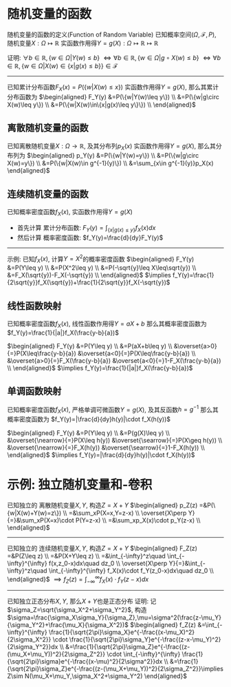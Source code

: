 


# 随机变量的函数

随机变量的函数的定义(Function of Random Variable)
已知概率空间$(\Omega,\mathcal{F},P)$, 随机变量$X:\Omega\mapsto\mathbb{R}$
实函数作用得$Y=g(X):\Omega\mapsto\mathbb{R}\mapsto\mathbb{R}$

证明: $\forall b\in\mathbb{R},\{w\in\Omega|Y(w)\leq b\}$
$\iff\forall b\in\mathbb{R},\{w\in\Omega|g\circ X(w)\leq b\}$
$\iff\forall b\in\mathbb{R},\{w\in\Omega|X(w)\in\{x|g(x)\leq b\}\}\in\mathcal{F}$

------

已知累计分布函数$F_X(x)=P(\{w|X(w)\leq x\})$
实函数作用得$Y=g(X)$, 那么其累计分布函数为
$\begin{aligned}
    F_Y(y) &=P(\{w|Y(w)\leq y\}) \\
        &=P(\{w|g\circ X(w)\leq y\}) \\
        &=P(\{w|X(w)\in\{x|g(x)\leq y\}\}) \\
\end{aligned}$



## 离散随机变量的函数

已知离散随机变量$X:\Omega\to\mathbb{R}$, 及其分布列$p_X(x)$
实函数作用得$Y=g(X)$, 那么其分布列为
$\begin{aligned}
    p_Y(y) &=P(\{w|Y(w)=y\}) \\
        &=P(\{w|g\circ X(w)=y\}) \\
        &=P(\{w|X(w)\in g^{-1}(y)\}) \\
        &=\sum_{x\in g^{-1}(y)}p_X(x)
\end{aligned}$


## 连续随机变量的函数

已知概率密度函数$f_X(x)$, 实函数作用得$Y=g(X)$
- 首先计算 累计分布函数: $F_Y(y)=\int_{\{x|g(x)\leq y\}}f_X(x)dx$
- 然后计算 概率密度函数: $f_Y(y)=\frac{d}{dy}F_Y(y)$

------

示例: 已知$f_X(x)$, 计算$Y=X^2$的概率密度函数
$\begin{aligned}
    F_Y(y) &=P(Y\leq y) \\
        &=P(X^2\leq y) \\
        &=P(-\sqrt{y}\leq X\leq\sqrt{y}) \\
        &=F_X(\sqrt{y})-F_X(-\sqrt{y}) \\
\end{aligned}$
$\implies f_Y(y)=\frac{1}{2\sqrt{y}}f_X(\sqrt{y})+\frac{1}{2\sqrt{y}}f_X(-\sqrt{y})$


## 线性函数映射

已知概率密度函数$f_X(x)$, 线性函数作用得$Y=aX+b$
那么其概率密度函数为 $f_Y(y)=\frac{1}{|a|}f_X(\frac{y-b}{a})$

$\begin{aligned}
    F_Y(y) &=P(Y\leq y) \\
        &=P(aX+b\leq y) \\
        &\overset{a>0}{=}P(X\leq\frac{y-b}{a}) 
        &\overset{a<0}{=}P(X\leq\frac{y-b}{a}) \\
        &\overset{a>0}{=}F_X(\frac{y-b}{a})    
        &\overset{a<0}{=}1-F_X(\frac{y-b}{a}) \\
\end{aligned}$
$\implies f_Y(y)=\frac{1}{|a|}f_X(\frac{y-b}{a})$


## 单调函数映射

已知概率密度函数$f_X(x)$, 严格单调可微函数$Y=g(X)$, 及其反函数$h=g^{-1}$
那么其概率密度函数为 $f_Y(y)=|\frac{d}{dy}h(y)|\cdot f_X(h(y))$

$\begin{aligned}
    F_Y(y) &=P(Y\leq y) \\
        &=P(g(X)\leq y) \\
        &\overset{\nearrow}{=}P(X\leq h(y))
        &\overset{\searrow}{=}P(X\geq h(y)) \\
        &\overset{\nearrow}{=}F_X(h(y))
        &\overset{\searrow}{=}1-F_X(h(y)) \\
\end{aligned}$
$\implies f_Y(y)=|\frac{d}{dy}h(y)|\cdot f_X(h(y))$


# 示例: 独立随机变量和-卷积

已知独立的 离散随机变量$X,Y$, 构造$Z=X+Y$
$\begin{aligned}
    p_Z(z) =&P(\{w|X(w)+Y(w)=z\}) \\
        =&\sum_xP(X=x,Y=z-x) \\
        \overset{X\perp Y}{=}&\sum_xP(X=x)\cdot P(Y=z-x) \\
        =&\sum_xp_X(x)\cdot p_Y(z-x) \\
\end{aligned}$

------

已知独立的 连续随机变量$X,Y$, 构造$Z=X+Y$
$\begin{aligned}
    F_Z(z) =&P(Z\leq z) \\
        =&P(X+Y\leq z) \\
        =&\int_{-\infty}^z\quad \int_{-\infty}^{\infty} f(x,z_0-x)dx\quad dz_0 \\
        \overset{X\perp Y}{=}&\int_{-\infty}^z\quad \int_{-\infty}^{\infty} f_X(x)\cdot f_Y(z_0-x)dx\quad dz_0 \\
\end{aligned}$
$\implies f_Z(z)=\int_{-\infty}^{\infty} f_X(x)\cdot f_Y(z-x)dx$


------

已知独立正态分布$X,Y$, 那么$X+Y$也是正态分布
证明: 记$\sigma_Z=\sqrt{\sigma_X^2+\sigma_Y^2}$, 构造$\sigma=\frac{\sigma_X\sigma_Y}{\sigma_Z},\mu=\sigma^2(\frac{z-\mu_Y}{\sigma_Y^2}+\frac{\mu_X}{\sigma_X^2})$
$\begin{aligned}
f_Z(z)  &=\int_{-\infty}^{\infty} \frac{1}{\sqrt{2\pi}\sigma_X}e^{-\frac{(x-\mu_X)^2}{2\sigma_X^2}} \cdot \frac{1}{\sqrt{2\pi}\sigma_Y}e^{-\frac{(z-x-\mu_Y)^2}{2\sigma_Y^2}}dx \\
        &=\frac{1}{\sqrt{2\pi}\sigma_Z}e^{-\frac{(z-(\mu_X+\mu_Y))^2}{2\sigma_Z^2}} \cdot \int_{-\infty}^{\infty} \frac{1}{\sqrt{2\pi}\sigma}e^{-\frac{(x-\mu)^2}{2\sigma^2}}dx \\
        &=\frac{1}{\sqrt{2\pi}\sigma_Z}e^{-\frac{(z-(\mu_X+\mu_Y))^2}{2\sigma_Z^2}}\implies Z\sim N(\mu_X+\mu_Y,\sigma_X^2+\sigma_Y^2)
\end{aligned}$